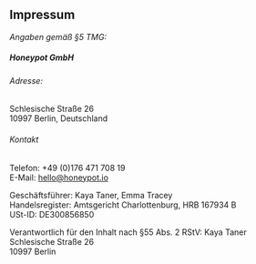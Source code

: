 ## Impressum

_Angaben gemäß §5 TMG:_

##### Honeypot GmbH

###### Adresse:

Schlesische Straße 26<br />
10997 Berlin, Deutschland<br />

###### Kontakt

Telefon: +49 (0)176 471 708 19<br />
E-Mail: [hello@honeypot.io](mailto:hello@honeypot.io)<br />

Geschäftsführer: Kaya Taner, Emma Tracey<br />
Handelsregister: Amtsgericht Charlottenburg, HRB 167934 B<br />
USt-ID: DE300856850

Verantwortlich für den Inhalt nach §55 Abs. 2 RStV:
Kaya Taner<br />
Schlesische Straße 26<br />
10997 Berlin
